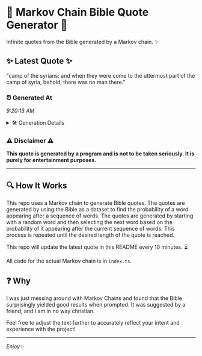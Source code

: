 # 📖 Markov Chain Bible Quote Generator 📖

Infinite quotes from the Bible generated by a Markov chain. ✨

## ✨ Latest Quote ✨
"camp of the syrians: and when they were come to the uttermost part of the camp of syria, behold, there was no man there."

### ⏰ Generated At
*9:20:13 AM*

<details>
    <summary>🛠️ Generation Details</summary>
    <p>
        <strong>🌱 Seed:</strong> camp<br>
        <strong>🔄 Iterations:</strong> 23<br>
        <strong>📜 Context History:</strong><br>[ camp ]: of<br>[ camp, of ]: the<br>[ camp, of, the ]: syrians:<br>[ camp, of, the, syrians: ]: and<br>[ camp, of, the, syrians:, and ]: when<br>[ camp, of, the, syrians:, and, when ]: they<br>[ of, the, syrians:, and, when, they ]: were<br>[ the, syrians:, and, when, they, were ]: come<br>[ syrians:, and, when, they, were, come ]: to<br>[ and, when, they, were, come, to ]: the<br>[ when, they, were, come, to, the ]: uttermost<br>[ they, were, come, to, the, uttermost ]: part<br>[ were, come, to, the, uttermost, part ]: of<br>[ come, to, the, uttermost, part, of ]: the<br>[ to, the, uttermost, part, of, the ]: camp<br>[ the, uttermost, part, of, the, camp ]: of<br>[ uttermost, part, of, the, camp, of ]: syria,<br>[ part, of, the, camp, of, syria, ]: behold,<br>[ of, the, camp, of, syria,, behold, ]: there<br>[ the, camp, of, syria,, behold,, there ]: was<br>[ camp, of, syria,, behold,, there, was ]: no<br>[ of, syria,, behold,, there, was, no ]: man<br>[ syria,, behold,, there, was, no, man ]: there.<br>
    </p>
</details>

### ⚠️ Disclaimer ⚠️
**This quote is generated by a program and is not to be taken seriously. It is purely for entertainment purposes.**

---

## 🔍 How It Works

This repo uses a Markov chain to generate Bible quotes. The quotes are generated by using the Bible as a dataset to find the probability of a word appearing after a sequence of words. The quotes are generated by starting with a random word and then selecting the next word based on the probability of it appearing after the current sequence of words. This process is repeated until the desired length of the quote is reached.

This repo will update the latest quote in this README every 10 minutes. ⏳

All code for the actual Markov chain is in `index.ts`.

## ❓ Why

I was just messing around with Markov Chains and found that the Bible surprisingly yielded good results when prompted. 
It was suggested by a friend, and I am in no way christian.

Feel free to adjust the text further to accurately reflect your intent and experience with the project!

---

*Enjoy*✨
